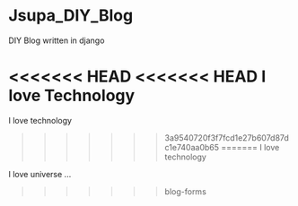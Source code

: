 # Jsupa_DIY_Blog
DIY Blog written in django

<<<<<<< HEAD
<<<<<<< HEAD
I love Technology
=======
I love technology
>>>>>>> 3a9540720f3f7fcd1e27b607d87dc1e740aa0b65
=======
I love technology

I love universe ...
>>>>>>> blog-forms
